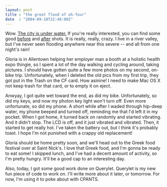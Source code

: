 ```yaml
---
layout: post
title : "the great flood of oh-four"
date  : "2004-09-18T22:48:00Z"
---
```

Wow.  <a href='http://www.flickr.com/photos/rjbs/sets/72157594430944462/'>The city is under water.</a>  If you're really interested, you can find some good <a href='http://www.flickr.com/photos/rjbs/326769985/'>before</a> and <a href='http://www.flickr.com/photos/rjbs/328225047/'>after</a> shots.  It is really, really, crazy.  I live in a river valley, but I've never seen flooding anywhere near this severe -- and all from one night's rain!

Gloria is in Allentown helping her employer man a booth at a holistic health expo thingie, so I spent a lot of the day walking and cycling around, taking pictures.  I should have gotten quite a few more photos on my second, on-bike trip.  Unfortunately, when I deleted the old pics from my first trip, they got put in the Trash on the CF card.  How asinine!  I need to make Mac OS X not keep trash for that card, or to empty it on eject.

Anwyay, I got quite wet toward the end, as did my bike.  Unfortunately, so did my keys, and now my photon key light won't turn off.  Even more unfortunate, so did my phone.  A short while after I waded through hip-deep water, my phone beeped and turned off, reminding me that I'd left it in my pocket.  When I got home, it turned back on randomly and started vibrating.  And it didn't stop. The LCD is off, and it just vibrated and vibrated.  Then, it started to get really hot.  I've taken the battery out, but I think it's probably toast.  I hope I'm not punished with a crappy old replacement!

Gloria should be home pretty soon, and we'll head out to the Greek food festival over at Saint Nick's.  I love that Greek food, and I'm gonna be ready to eat some!  I skipped lunch, and I've had a decent amount of activity, so I'm pretty hungry.  It'll be a good cap to an interesting day.

Also, today, I got some good work done on Querylet.  Querylet is my new fun piece of code to work on.  I'll write more about it later, or tomorrow.  For now, I'm using it to poke about with CPANTS.
